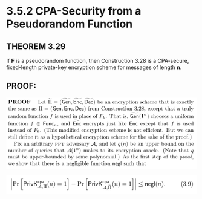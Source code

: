 # 3.5.2 CPA-Security from a Pseudorandom Function

## THEOREM 3.29 
If **F** is a pseudorandom function, then Construction 3.28
is a CPA-secure, fixed-length private-key encryption scheme for messages of
length **n**.

## PROOF: 
![alt text](image-1.png)

![alt text](image.png)